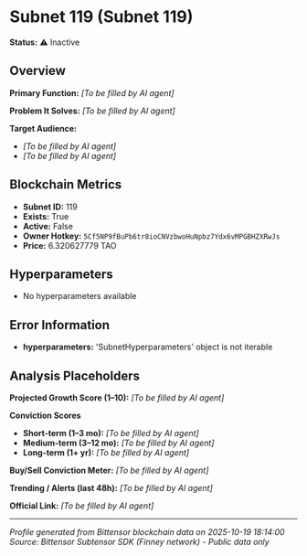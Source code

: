 # Subnet 119 (Subnet 119)

**Status:** ⚠️ Inactive

## Overview
**Primary Function:** *[To be filled by AI agent]*

**Problem It Solves:** *[To be filled by AI agent]*

**Target Audience:** 
- *[To be filled by AI agent]*
- *[To be filled by AI agent]*

## Blockchain Metrics
- **Subnet ID:** 119
- **Exists:** True
- **Active:** False
- **Owner Hotkey:** `5Cf5NP9fBuPb6tr8ioCNVzbwoHuNpbz7Ydx6vMPGBHZXRwJs`
- **Price:** 6.320627779 TAO

## Hyperparameters
- No hyperparameters available

## Error Information
- **hyperparameters:** 'SubnetHyperparameters' object is not iterable

## Analysis Placeholders
**Projected Growth Score (1–10):** *[To be filled by AI agent]*

**Conviction Scores**
- **Short-term (1–3 mo):** *[To be filled by AI agent]*
- **Medium-term (3–12 mo):** *[To be filled by AI agent]*
- **Long-term (1+ yr):** *[To be filled by AI agent]*

**Buy/Sell Conviction Meter:** *[To be filled by AI agent]*

**Trending / Alerts (last 48h):** *[To be filled by AI agent]*

**Official Link:** *[To be filled by AI agent]*

---
*Profile generated from Bittensor blockchain data on 2025-10-19 18:14:00*
*Source: Bittensor Subtensor SDK (Finney network) - Public data only*
